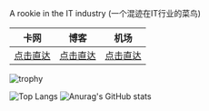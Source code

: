 A rookie in the IT industry (一个混迹在IT行业的菜鸟)

|  卡网   |  博客  |  机场  |
|  ----  |  ----  |  ----  |
|[点击直达](https://ka.dandelion-pt/top)|[点击直达](https://blog.dandelion-pt/top)|[点击直达](https://dandelion-pt/top)|

![trophy](https://github-profile-trophy.vercel.app/?username=almightyYantao&theme=onedark)

![Top Langs](https://github-readme-stats.vercel.app/api/top-langs/?username=almightyYantao&layout=compact&theme=dracula)
![Anurag's GitHub stats](https://github-readme-stats.vercel.app/api?username=almightyYantao&show_icons=true&line_height=20&theme=dracula)
